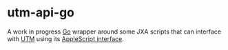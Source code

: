 # utm-api-go

A work in progress [Go](https://go.dev/) wrapper around some JXA scripts that can interface with [UTM](https://mac.getutm.app/) using its [AppleScript interface](https://docs.getutm.app/scripting/reference/).
